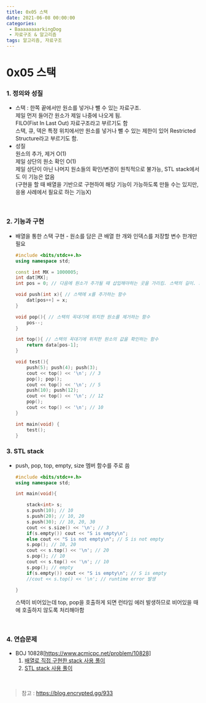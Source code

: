 ```yaml
---
title: 0x05 스택
date: 2021-06-08 00:00:00
categories:
 - BaaaaaaaarkingDog
 - 자료구조 & 알고리즘
tags: 알고리즘, 자료구조
---
```



# 0x05 스택 

### 1. 정의와 성질

- 스택 : 한쪽 끝에서만 원소를 넣거나 뺄 수 있는 자료구조.  
    제일 먼저 들어간 원소가 제일 나중에 나오게 됨.  
    FILO(Fist In Last Out) 자료구조라고 부르기도 함  
    스택, 큐, 덱은 특정 위치에서만 원소를 넣거나 뺄 수 있는 제한이 있어 Restricted Structure라고 부르기도 함.  
- 성질  
    원소의 추가, 제거 O(1)  
    제일 상단의 원소 확인 O(1)  
    제일 상단이 아닌 나머지 원소들의 확인/변경이 원칙적으로 불가능, STL stack에서도 이 기능은 없음  
    (구현을 할 때 배열을 기반으로 구현하여 해당 기능이 가능하도록 만들 수는 있지만, 응용 사례에서 필요로 하는 기능X)  
    

<br>

### 2. 기능과 구현

- 배열을 통한 스택 구현 - 원소를 담은 큰 배열 한 개와 인덱스를 저장할 변수 한개만 필요
    ``` c++
    #include <bits/stdc++.h>
    using namespace std;

    const int MX = 1000005;
    int dat[MX];
    int pos = 0; // 다음에 원소가 추가될 때 삽입해야하는 곳을 가리킴. 스택의 길이. 스택 내의 원소의 수를 의미

    void push(int x){ // 스택에 x를 추가하는 함수
        dat[pos++] = x;
    }

    void pop(){ // 스택의 꼭대기에 위치한 원소를 제거하는 함수
        pos--;
    }

    int top(){ // 스택의 꼭대기에 위치한 원소의 값을 확인하는 함수
        return data[pos-1];
    }

    void test(){
        push(5); push(4); push(3);
        cout << top() << '\n'; // 3
        pop(); pop();
        cout << top() << '\n'; // 5
        push(10); push(12);
        cout << top() << '\n'; // 12
        pop();
        cout << top() << '\n'; // 10
    }

    int main(void) {
        test();
    }       

    ```


### 3. STL stack

 - push, pop, top, empty, size 멤버 함수를 주로 씀
    ``` c++  
    #include <bits/stdc++.h>
    using namespace std;

    int main(void){

        stack<int> s;
        s.push(10); // 10
        s.push(20); // 10, 20
        s.push(30); // 10, 20, 30
        cout << s.size() << '\n'; // 3
        if(s.empty()) cout << "S is empty\n";
        else cout << "S is not empty\n"; // S is not empty
        s.pop(); // 10, 20
        cout << s.top() << '\n'; // 20
        s.pop(); // 10
        cout << s.top() << '\n'; // 10
        s.pop(); // empty
        if(s.empty()) cout << "S is empty\n"; // S is empty
        //cout << s.top() << '\n'; // runtime error 발생

    }

    ```
    스택이 비어있는데 top, pop을 호출하게 되면 런타임 에러 발생하므로 비어있을 때에 호출하지 않도록 처리해아함

<br>

### 4. 연습문제

- BOJ 10828[https://www.acmicpc.net/problem/10828]
  1.  [배열로 직접 구현한 stack 사용 풀이](_barkingdog_code/0x05/BOJ_10828.cpp)
  2.  [STL stack 사용 풀이](_barkingdog_code/0x05/BOJ_10828_STL.cpp)
    



<br>


> 참고 : https://blog.encrypted.gg/933


